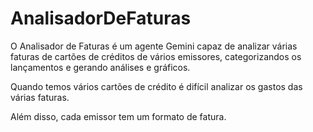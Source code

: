 # AnalisadorDeFaturas

O Analisador de Faturas é um agente Gemini capaz de analizar várias faturas de cartões de créditos de vários emissores, categorizandos os lançamentos e gerando análises e gráficos.

Quando temos vários cartões de crédito é difícil analizar os gastos das várias faturas.

Além disso, cada emissor tem um formato de fatura.

